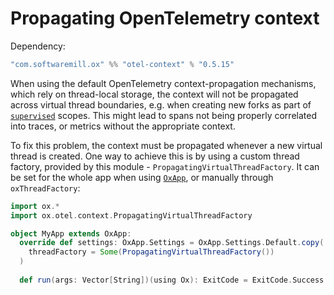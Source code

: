 # Propagating OpenTelemetry context

Dependency:

```scala
"com.softwaremill.ox" %% "otel-context" % "0.5.15"
```

When using the default OpenTelemetry context-propagation mechanisms, which rely on thread-local storage, the context
will not be propagated across virtual thread boundaries, e.g. when creating new forks as part of 
[`supervised`](../structured-concurrency/fork-join.md) scopes. This might lead to spans not being properly correlated
into traces, or metrics without the appropriate context.

To fix this problem, the context must be propagated whenever a new virtual thread is created. One way to achieve this
is by using a custom thread factory, provided by this module - `PropagatingVirtualThreadFactory`. It can be set 
for the whole app when using [`OxApp`](../utils/oxapp.md), or manually through `oxThreadFactory`:

```scala
import ox.*
import ox.otel.context.PropagatingVirtualThreadFactory

object MyApp extends OxApp:
  override def settings: OxApp.Settings = OxApp.Settings.Default.copy(
    threadFactory = Some(PropagatingVirtualThreadFactory())
  )
  
  def run(args: Vector[String])(using Ox): ExitCode = ExitCode.Success
```
